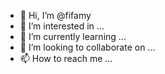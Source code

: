 - 👋 Hi, I’m @fifamy
- 👀 I’m interested in ...
- 🌱 I’m currently learning ...
- 💞️ I’m looking to collaborate on ...
- 📫 How to reach me ...

<!---
fifamy/fifamy is a ✨ special ✨ repository because its `README.md` (this file) appears on your GitHub profile.
You can click the Preview link to take a look at your changes.
--->
